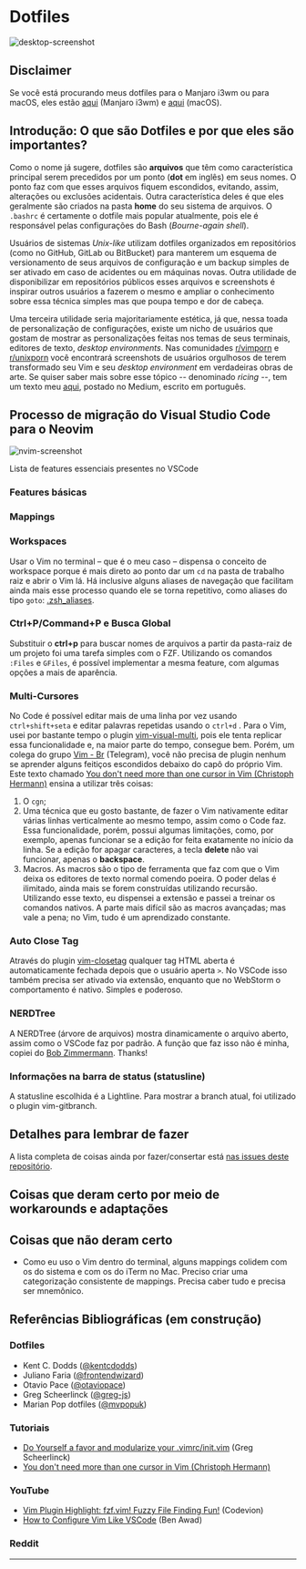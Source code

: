 # Dotfiles

![desktop-screenshot](https://github.com/vibraniumdev/dotfiles/blob/main/media/desktop.png)

## Disclaimer

Se você está procurando meus dotfiles para o Manjaro i3wm ou para macOS, eles estão [aqui](https://github.com/vibraniumdev/i3wm-dotfiles) (Manjaro i3wm) e [aqui](https://github.com/vibraniumdev/macOS-Dotfiles) (macOS).

## Introdução: O que são Dotfiles e por que eles são importantes?

Como o nome já sugere, dotfiles são **arquivos** que têm como característica principal serem precedidos por um ponto (**dot** em inglês) em seus nomes. O ponto faz com que esses arquivos fiquem escondidos, evitando, assim, alterações ou exclusões acidentais. Outra característica deles é que eles geralmente são criados na pasta **home** do seu sistema de arquivos. O `.bashrc` é certamente o dotfile mais popular atualmente, pois ele é responsável pelas configurações do Bash (_Bourne-again shell_).

Usuários de sistemas _Unix-like_ utilizam dotfiles organizados em repositórios (como no GitHub, GitLab ou BitBucket) para manterem um esquema de versionamento de seus arquivos de configuração e um backup simples de ser ativado em caso de acidentes ou em máquinas novas. Outra utilidade de disponibilizar em repositórios públicos esses arquivos e screenshots é inspirar outros usuários a fazerem o mesmo e ampliar o conhecimento sobre essa técnica simples mas que poupa tempo e dor de cabeça.

Uma terceira utilidade seria majoritariamente estética, já que, nessa toada de personalização de configurações, existe um nicho de usuários que gostam de mostrar as personalizações feitas nos temas de seus terminais, editores de texto, _desktop environments_. Nas comunidades [r/vimporn](https://www.reddit.com/r/vimporn/) e [r/unixporn](https://www.reddit.com/r/unixporn/) você encontrará screenshots de usuários orgulhosos de terem transformado seu Vim e seu _desktop environment_ em verdadeiras obras de arte. Se quiser saber mais sobre esse tópico -- denominado _ricing_ --, tem um texto meu [aqui](https://medium.com/blacktech/introdução-ao-ricing-60243fab4275), postado no Medium, escrito em português.

## Processo de migração do Visual Studio Code para o Neovim

![nvim-screenshot](https://github.com/vibraniumdev/dotfiles/blob/main/media/nvim.png)

Lista de features essenciais presentes no VSCode

### Features básicas

### Mappings

### Workspaces

Usar o Vim no terminal – que é o meu caso – dispensa o conceito de workspace porque é mais direto ao ponto dar um `cd` na pasta de trabalho raiz e abrir o Vim lá. Há inclusive alguns aliases de navegação que facilitam ainda mais esse processo quando ele se torna repetitivo, como aliases do tipo `goto`: [.zsh_aliases](https://github.com/vibraniumdev/dotfiles/blob/main/.zsh_aliases).

### Ctrl+P/Command+P e Busca Global

Substituir o **ctrl+p** para buscar nomes de arquivos a partir da pasta-raiz de um projeto foi uma tarefa simples com o FZF. Utilizando os comandos `:Files` e `GFiles`, é possível implementar a mesma feature, com algumas opções a mais de aparência.

### Multi-Cursores

No Code é possível editar mais de uma linha por vez usando `ctrl+shift+seta` e editar palavras repetidas usando o `ctrl+d` . Para o Vim, usei por bastante tempo o plugin [vim-visual-multi](https://github.com/mg979/vim-visual-multi), pois ele tenta replicar essa funcionalidade e, na maior parte do tempo, consegue bem. Porém, um colega do grupo [Vim - Br](https://t.me/vimbr) (Telegram), você não precisa de plugin nenhum se aprender alguns feitiços escondidos debaixo do capô do próprio Vim. Este texto chamado [You don't need more than one cursor in Vim (Christoph Hermann)](https://medium.com/@schtoeffel/you-don-t-need-more-than-one-cursor-in-vim-2c44117d51db) ensina a utilizar três coisas:

1. O `cgn`;
2. Uma técnica que eu gosto bastante, de fazer o Vim nativamente editar várias linhas verticalmente ao mesmo tempo, assim como o Code faz. Essa funcionalidade, porém, possui algumas limitações, como, por exemplo, apenas funcionar se a edição for feita exatamente no início da linha. Se a edição for apagar caracteres, a tecla **delete** não vai funcionar, apenas o **backspace**.
3. Macros. As macros são o tipo de ferramenta que faz com que o Vim deixa os editores de texto normal comendo poeira. O poder delas é ilimitado, ainda mais se forem construídas utilizando recursão. Utilizando esse texto, eu dispensei a extensão e passei a treinar os comandos nativos. A parte mais difícil são as macros avançadas; mas vale a pena; no Vim, tudo é um aprendizado constante.

### Auto Close Tag

Através do plugin [vim-closetag](https://github.com/alvan/vim-closetag) qualquer tag HTML aberta é automaticamente fechada depois que o usuário aperta `>`. No VSCode isso também precisa ser ativado via extensão, enquanto que no WebStorm o comportamento é nativo. Simples e poderoso.

### NERDTree

A NERDTree (árvore de arquivos) mostra dinamicamente o arquivo aberto, assim como o VSCode faz por padrão. A função que faz isso não é minha, copiei do [Bob Zimmermann](https://stackoverflow.com/a/59977029). Thanks!

### Informações na barra de status (statusline)

A statusline escolhida é a Lightline. Para mostrar a branch atual, foi utilizado o plugin vim-gitbranch.

## Detalhes para lembrar de fazer

A lista completa de coisas ainda por fazer/consertar está [nas issues deste repositório](https://github.com/vibraniumdev/dotfiles/issues).

## Coisas que deram certo por meio de workarounds e adaptações

## Coisas que não deram certo

- Como eu uso o Vim dentro do terminal, alguns mappings colidem com os do sistema e com os do iTerm no Mac. Preciso criar uma categorização consistente de mappings. Precisa caber tudo e precisa ser mnemônico.

## Referências Bibliográficas (em construção)

### Dotfiles

- Kent C. Dodds ([@kentcdodds](https://github.com/kentcdodds/dotfiles))
- Juliano Faria ([@frontendwizard](https://github.com/frontendwizard/dotfiles))
- Otavio Pace ([@otaviopace](https://github.com/otaviopace/dotfiles))
- Greg Scheerlinck ([@greg-js](https://github.com/greg-js))
- Marian Pop dotfiles ([@mvpopuk](https://github.com/mvpopuk/dotfiles))

### Tutoriais

- [Do Yourself a favor and modularize your .vimrc/init.vim](https://www.gregjs.com/vim/2016/do-yourself-a-favor-and-modularize-your-vimrc-init-vim/) (Greg Scheerlinck)
- [You don't need more than one cursor in Vim (Christoph Hermann)](https://medium.com/@schtoeffel/you-don-t-need-more-than-one-cursor-in-vim-2c44117d51db)

### YouTube

- [Vim Plugin Highlight: fzf.vim! Fuzzy File Finding Fun!](https://www.youtube.com/watch?v=DpURGnb4Fyk) (Codevion)
- [How to Configure Vim Like VSCode](https://www.youtube.com/watch?v=gnupOrSEikQ) (Ben Awad)

### Reddit

---
